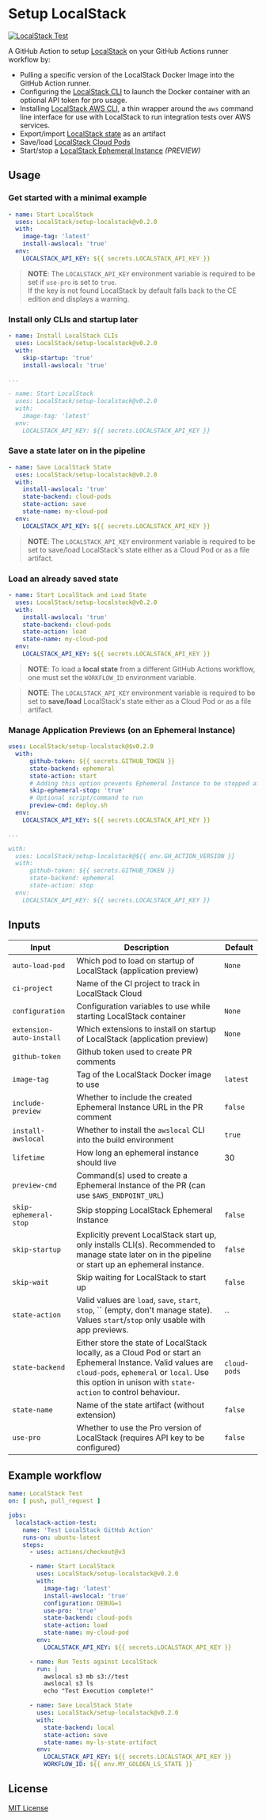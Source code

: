# Setup LocalStack

[![LocalStack Test](https://github.com/LocalStack/setup-localstack/actions/workflows/ci.yml/badge.svg)](https://github.com/LocalStack/setup-localstack/actions/workflows/ci.yml)


A GitHub Action to setup [LocalStack](https://github.com/localstack/localstack) on your GitHub Actions runner workflow by:

- Pulling a specific version of the LocalStack Docker Image into the GitHub Action runner.
- Configuring the [LocalStack CLI](https://docs.localstack.cloud/get-started/#localstack-cli) to launch the Docker container with an optional API token for pro usage.
- Installing [LocalStack AWS CLI](https://github.com/localstack/awscli-local), a thin wrapper around the `aws` command line interface for use with LocalStack to run integration tests over AWS services.
- Export/import [LocalStack state](https://docs.localstack.cloud/user-guide/state-management/export-import-state/) as an artifact
- Save/load [LocalStack Cloud Pods](https://docs.localstack.cloud/user-guide/state-management/cloud-pods/)
- Start/stop a [LocalStack Ephemeral Instance](https://docs.localstack.cloud/user-guide/cloud-sandbox/ephemeral-instance/) _(PREVIEW)_

## Usage

### Get started with a minimal example

```yml
- name: Start LocalStack
  uses: LocalStack/setup-localstack@v0.2.0
  with:
    image-tag: 'latest'
    install-awslocal: 'true'
  env:
    LOCALSTACK_API_KEY: ${{ secrets.LOCALSTACK_API_KEY }}
```
> **NOTE**: The `LOCALSTACK_API_KEY` environment variable is required to be set if `use-pro` is set to `true`.  
If the key is not found LocalStack by default falls back to the CE edition and displays a warning.

### Install only CLIs and startup later
```yml
- name: Install LocalStack CLIs
  uses: LocalStack/setup-localstack@v0.2.0
  with:
    skip-startup: 'true'
    install-awslocal: 'true'

...

- name: Start LocalStack
  uses: LocalStack/setup-localstack@v0.2.0
  with:
    image-tag: 'latest'
  env:
    LOCALSTACK_API_KEY: ${{ secrets.LOCALSTACK_API_KEY }}
```

### Save a state later on in the pipeline
```yml
- name: Save LocalStack State
  uses: LocalStack/setup-localstack@v0.2.0
  with:
    install-awslocal: 'true'
    state-backend: cloud-pods
    state-action: save
    state-name: my-cloud-pod
  env:
    LOCALSTACK_API_KEY: ${{ secrets.LOCALSTACK_API_KEY }}
```
> **NOTE**: The `LOCALSTACK_API_KEY` environment variable is required to be set to save/load LocalStack's state either as a Cloud Pod or as a file artifact.

### Load an already saved state
```yml
- name: Start LocalStack and Load State
  uses: LocalStack/setup-localstack@v0.2.0
  with:
    install-awslocal: 'true'
    state-backend: cloud-pods
    state-action: load
    state-name: my-cloud-pod
  env:
    LOCALSTACK_API_KEY: ${{ secrets.LOCALSTACK_API_KEY }}
```
> **NOTE**: To load a **local state** from a different GitHub Actions workflow, one must set the `WORKFLOW_ID` environment variable.

> **NOTE**: The `LOCALSTACK_API_KEY` environment variable is required to be set to **save/load** LocalStack's state either as a Cloud Pod or as a file artifact.

### Manage Application Previews (on an Ephemeral Instance)
```yml
uses: LocalStack/setup-localstack@$v0.2.0
  with:
      github-token: ${{ secrets.GITHUB_TOKEN }}
      state-backend: ephemeral
      state-action: start
      # Adding this option prevents Ephemeral Instance to be stopped after the `preview-cmd` run
      skip-ephemeral-stop: 'true'
      # Optional script/command to run
      preview-cmd: deploy.sh
  env:
    LOCALSTACK_API_KEY: ${{ secrets.LOCALSTACK_API_KEY }}

...

with:
  uses: LocalStack/setup-localstack@${{ env.GH_ACTION_VERSION }}
  with:
      github-token: ${{ secrets.GITHUB_TOKEN }}
      state-backend: ephemeral
      state-action: stop
  env:
    LOCALSTACK_API_KEY: ${{ secrets.LOCALSTACK_API_KEY }}
```

## Inputs

| Input              | Description                                                                      | Default  |
| ------------------ | -------------------------------------------------------------------------------- | -------- |
| `auto-load-pod`    | Which pod to load on startup of LocalStack  (application preview)                | `None`   |
| `ci-project`          | Name of the CI project to track in LocalStack Cloud |  |
| `configuration`    | Configuration variables to use while starting LocalStack container               | `None`   |
| `extension-auto-install` | Which extensions to install on startup of LocalStack (application preview) | `None`   | 
| `github-token`          | Github token used to create PR comments |  |
| `image-tag`        | Tag of the LocalStack Docker image to use                                        | `latest` |
| `include-preview`          | Whether to include the created Ephemeral Instance URL in the PR comment | `false` |
| `install-awslocal` | Whether to install the `awslocal` CLI into the build environment                 | `true`   |
| `lifetime`         | How long an ephemeral instance should live                                       | 30       |
| `preview-cmd`          | Command(s) used to create a Ephemeral Instance of the PR (can use `$AWS_ENDPOINT_URL`) |  |
| `skip-ephemeral-stop`        | Skip stopping LocalStack Ephemeral Instance | `false`  |
| `skip-startup`     | Explicitly prevent LocalStack start up, only installs CLI(s). Recommended to manage state later on in the pipeline or start up an ephemeral instance. | `false`  |
| `skip-wait`        | Skip waiting for LocalStack to start up | `false`  |
| `state-action`     | Valid values are `load`, `save`, `start`, `stop`, `` (empty, don't manage state). Values `start`/`stop` only usable with app previews.  | `` |
| `state-backend`    | Either store the state of LocalStack locally, as a Cloud Pod or start an Ephemeral Instance. Valid values are `cloud-pods`, `ephemeral` or `local`. Use this option in unison with `state-action` to control behaviour. | `cloud-pods`  |
| `state-name`       | Name of the state artifact (without extension) | `false`  |
| `use-pro`          | Whether to use the Pro version of LocalStack (requires API key to be configured) | `false`  |

## Example workflow
```yml
name: LocalStack Test
on: [ push, pull_request ]

jobs:
  localstack-action-test:
    name: 'Test LocalStack GitHub Action'
    runs-on: ubuntu-latest
    steps:
      - uses: actions/checkout@v3

      - name: Start LocalStack
        uses: LocalStack/setup-localstack@v0.2.0
        with:
          image-tag: 'latest'
          install-awslocal: 'true'
          configuration: DEBUG=1
          use-pro: 'true'
          state-backend: cloud-pods
          state-action: load
          state-name: my-cloud-pod
        env:
          LOCALSTACK_API_KEY: ${{ secrets.LOCALSTACK_API_KEY }}

      - name: Run Tests against LocalStack
        run: |
          awslocal s3 mb s3://test
          awslocal s3 ls
          echo "Test Execution complete!"

      - name: Save LocalStack State
        uses: LocalStack/setup-localstack@v0.2.0
        with:
          state-backend: local
          state-action: save
          state-name: my-ls-state-artifact
        env:
          LOCALSTACK_API_KEY: ${{ secrets.LOCALSTACK_API_KEY }}
          WORKFLOW_ID: ${{ env.MY_GOLDEN_LS_STATE }}
```

## License

[MIT License](LICENSE)
